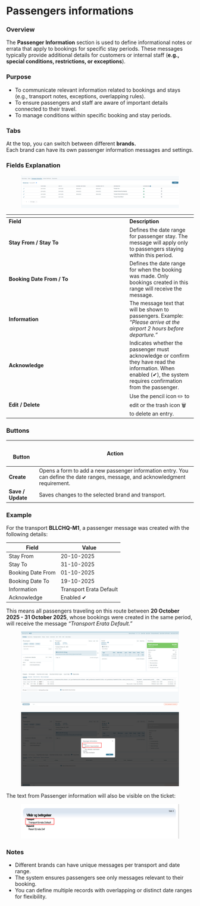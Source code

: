 # Passengers informations

### **Overview**

The **Passenger Information** section is used to define informational notes or errata that apply to bookings for specific stay periods. These messages typically provide additional details for customers or internal staff (**e.g., special conditions, restrictions, or exceptions**).

### **Purpose**

* To communicate relevant information related to bookings and stays (e.g., transport notes, exceptions, overlapping rules).
* To ensure passengers and staff are aware of important details connected to their travel.
* To manage conditions within specific booking and stay periods.

### **Tabs**

At the top, you can switch between different **brands.**\
Each brand can have its own passenger information messages and settings.

### **Fields Explanation**

<figure><img src="../../.gitbook/assets/image (399).png" alt=""><figcaption></figcaption></figure>

<table data-header-hidden><thead><tr><th width="310.25"></th><th></th></tr></thead><tbody><tr><td><strong>Field</strong></td><td><strong>Description</strong></td></tr><tr><td><strong>Stay From / Stay To</strong></td><td>Defines the date range for passenger stay. The message will apply only to passengers staying within this period.</td></tr><tr><td><strong>Booking Date From / To</strong></td><td>Defines the date range for when the booking was made. Only bookings created in this range will receive the message.              </td></tr><tr><td><strong>Information</strong></td><td>The message text that will be shown to passengers. Example: <em>“Please arrive at the airport 2 hours before departure.”</em></td></tr><tr><td><strong>Acknowledge</strong></td><td>Indicates whether the passenger must acknowledge or confirm they have read the information. When enabled (✔), the system requires confirmation from the passenger.</td></tr><tr><td><strong>Edit / Delete</strong></td><td>Use the pencil icon ✏️ to edit or the trash icon 🗑️ to delete an entry.</td></tr></tbody></table>

### **Buttons**

| <p><br><strong>Button</strong></p> | **Action**                                                                                                                      |
| ---------------------------------- | ------------------------------------------------------------------------------------------------------------------------------- |
| **Create**                         | Opens a form to add a new passenger information entry. You can define the date ranges, message, and acknowledgment requirement. |
| **Save / Update**                  | Saves changes to the selected brand and transport.                                                                              |

### **Example**

For the transport **BLLCHQ-M1**, a passenger message was created with the following details:

| **Field**         | **Value**               |
| ----------------- | ----------------------- |
| Stay From         | 20-10-2025              |
| Stay To           | 31-10-2025              |
| Booking Date From | 01-10-2025              |
| Booking Date To   | 19-10-2025              |
| Information       | Transport Erata Default |
| Acknowledge       | Enabled ✔               |

This means all passengers traveling on this route between **20 October 2025 - 31 October 2025**, whose bookings were created in the same period, will receive the message _“Transport Erata Default.”_

<figure><img src="../../.gitbook/assets/image (1) (1) (1).png" alt=""><figcaption></figcaption></figure>

<figure><img src="../../.gitbook/assets/image (3) (1).png" alt=""><figcaption></figcaption></figure>

The text from Passenger information will also be visible on the ticket:

<figure><img src="../../.gitbook/assets/image (2) (1) (1).png" alt=""><figcaption></figcaption></figure>

### **Notes**

* Different brands can have unique messages per transport and date range.
* The system ensures passengers see only messages relevant to their booking.
* You can define multiple records with overlapping or distinct date ranges for flexibility.
